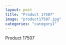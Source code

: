 ```yaml
---
layout: post
title: "Product 17507"
image: "product17507.jpg"
categories: "category1"
---
```

Product 17507
